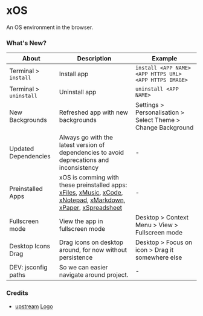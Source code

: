 # xOS

An OS environment in the browser.

### What's New?

| About                  | Description                                                                                                                                                                                                                                                                                            | Example                                                       |
| ---------------------- | ------------------------------------------------------------------------------------------------------------------------------------------------------------------------------------------------------------------------------------------------------------------------------------------------------ | ------------------------------------------------------------- |
| Terminal > `install`   | Install app                                                                                                                                                                                                                                                                                            | `install <APP NAME> <APP HTTPS URL> <APP HTTPS IMAGE> `       |
| Terminal > `uninstall` | Uninstall app                                                                                                                                                                                                                                                                                          | `uninstall <APP NAME>`                                        |
| New Backgrounds        | Refreshed app with new backgrounds                                                                                                                                                                                                                                                                     | Settings > Personalisation > Select Theme > Change Background |
| Updated Dependencies   | Always go with the latest version of dependencies to avoid deprecations and inconsistency                                                                                                                                                                                                              | -                                                             |
| Preinstalled Apps      | xOS is comming with these preinstalled apps: [xFiles](https://files.xos.dev), [xMusic](https://music.xos.dev), [xCode](https://code.xos.dev), [xNotepad](https://notepad.xos.dev), [xMarkdown](https://markdown.xos.dev), [xPaper](https://paper.xos.dev), [xSpreadsheet](https://spreadsheet.xos.dev) | -                                                             |
| Fullscreen mode        | View the app in fullscreen mode                                                                                                                                                                                                                                                                        | Desktop > Context Menu > View > Fullscreen mode               |
| Desktop Icons Drag     | Drag icons on desktop around, for now without persistence                                                                                                                                                                                                                                              | Desktop > Focus on icon > Drag it somewhere else              |
| DEV: jsconfig paths    | So we can easier navigate around project.                                                                                                                                                                                                                                                              | -                                                             |

### Credits

- [upstream](https://github.com/blueedgetechno/win11React)
  [Logo](https://www.flaticon.com/free-icon/menu_6858536)
